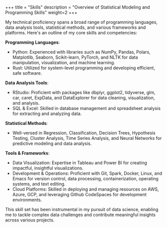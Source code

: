 +++
title = "Skills"
description = "Overview of Statistical Modeling and Programming Skills"
weight=2
+++

My technical proficiency spans a broad range of programming languages, data analysis tools, statistical methods, and various frameworks and platforms. Here's an outline of my core skills and competencies:

**Programming Languages**:
- Python: Experienced with libraries such as NumPy, Pandas, Polars, Matplotlib, Seaborn, Scikit-learn, PyTorch, and NLTK for data manipulation, visualization, and machine learning.
- Rust: Utilized for system-level programming and developing efficient, safe software.

**Data Analysis Tools**:
- RStudio: Proficient with packages like dbplyr, ggplot2, tidyverse, glm, car, caret, ExpData, and DataExplorer for data cleaning, visualization, and analysis.
- SQL & Excel: Skilled in database management and spreadsheet analysis for extracting and analyzing data.

**Statistical Methods**:
- Well-versed in Regression, Classification, Decision Trees, Hypothesis Testing, Cluster Analysis, Time Series Analysis, and Neural Networks for predictive modeling and data analysis.

**Tools & Frameworks**:
- Data Visualization: Expertise in Tableau and Power BI for creating impactful, insightful visualizations.
- Development & Operations: Proficient with Git, Spark, Docker, Linux, and Emacs for version control, data processing, containerization, operating systems, and text editing.
- Cloud Platforms: Skilled in deploying and managing resources on AWS, Azure, GCP, and leveraging Github CodeSpaces for development environments.

This skill set has been instrumental in my pursuit of data science, enabling me to tackle complex data challenges and contribute meaningful insights across various projects.
